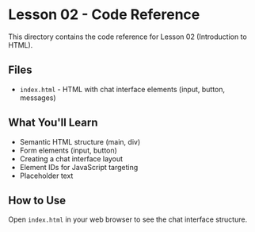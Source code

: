 # Lesson 02 - Code Reference

This directory contains the code reference for Lesson 02 (Introduction to HTML).

## Files

- `index.html` - HTML with chat interface elements (input, button, messages)

## What You'll Learn

- Semantic HTML structure (main, div)
- Form elements (input, button)
- Creating a chat interface layout
- Element IDs for JavaScript targeting
- Placeholder text

## How to Use

Open `index.html` in your web browser to see the chat interface structure.
